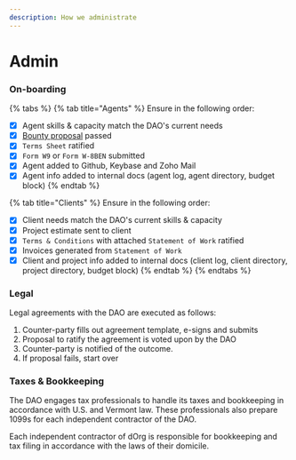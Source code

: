 ```yaml
---
description: How we administrate
---
```


# Admin

### **On-boarding**

{% tabs %}
{% tab title="Agents" %}
Ensure in the following order:

* [x] Agent skills & capacity match the DAO's current needs
* [x] [Bounty proposal](../getting-started/bounties.md) passed
* [x] `Terms Sheet` ratified
* [x] `Form W9` or `Form W-8BEN` submitted
* [x] Agent added to Github, Keybase and Zoho Mail
* [x] Agent info added to internal docs \(agent log, agent directory, budget block\)
{% endtab %}

{% tab title="Clients" %}
Ensure in the following order:

* [x] Client needs match the DAO's current skills & capacity
* [x] Project estimate sent to client
* [x] `Terms & Conditions` with attached `Statement of Work` ratified
* [x] Invoices generated from `Statement of Work`
* [x] Client and project info added to internal docs \(client log, client directory, project directory, budget block\)
{% endtab %}
{% endtabs %}

### **Legal**

Legal agreements with the DAO are executed as follows:

1. Counter-party fills out agreement template, e-signs and submits
2. Proposal to ratify the agreement is voted upon by the DAO
3. Counter-party is notified of the outcome.
4. If proposal fails, start over

### Taxes & Bookkeeping

The DAO engages tax professionals to handle its taxes and bookkeeping in accordance with U.S. and Vermont law. These professionals also prepare 1099s for each independent contractor of the DAO. 

Each independent contractor of dOrg is responsible for bookkeeping and tax filing in accordance with the laws of their domicile.

